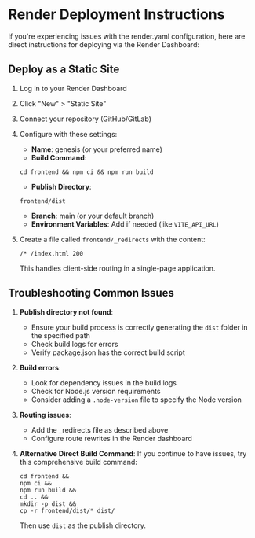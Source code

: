 # Render Deployment Instructions

If you're experiencing issues with the render.yaml configuration, here are direct instructions for deploying via the Render Dashboard:

## Deploy as a Static Site

1. Log in to your Render Dashboard
2. Click "New" > "Static Site"
3. Connect your repository (GitHub/GitLab)
4. Configure with these settings:

   - **Name**: genesis (or your preferred name)
   - **Build Command**: 
   ```
   cd frontend && npm ci && npm run build
   ```
   - **Publish Directory**: 
   ```
   frontend/dist
   ```
   - **Branch**: main (or your default branch)
   - **Environment Variables**: Add if needed (like `VITE_API_URL`)

5. Create a file called `frontend/_redirects` with the content:
   ```
   /* /index.html 200
   ```
   
   This handles client-side routing in a single-page application.

## Troubleshooting Common Issues

1. **Publish directory not found**:
   - Ensure your build process is correctly generating the `dist` folder in the specified path
   - Check build logs for errors
   - Verify package.json has the correct build script

2. **Build errors**:
   - Look for dependency issues in the build logs
   - Check for Node.js version requirements
   - Consider adding a `.node-version` file to specify the Node version

3. **Routing issues**:
   - Add the _redirects file as described above
   - Configure route rewrites in the Render dashboard
   
4. **Alternative Direct Build Command**:
   If you continue to have issues, try this comprehensive build command:
   ```
   cd frontend && 
   npm ci && 
   npm run build && 
   cd .. && 
   mkdir -p dist && 
   cp -r frontend/dist/* dist/
   ```
   
   Then use `dist` as the publish directory.